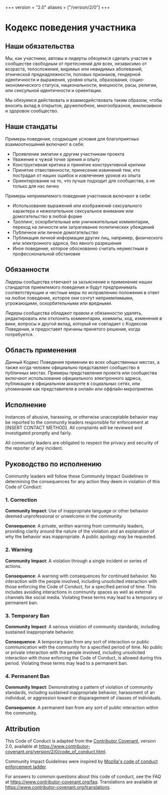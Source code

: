 +++
version = "2.0"
aliases = ["/version/2/0"]
+++

# Кодекс поведения участника

## Наши обязательства

Мы, как участники, автовы и лидерты обязуемся сделать участие в сообществе свободным от претеснений для всех, независимо от возраста, телосложения, видимых или невидимых аболеваний, этнической преднадлежности, половых признаков, гендерной идентичности и выражения, уровня опыта, образования, социо-экономического статуса,
национальности, внешности, расы, религии, или сексульной идентичности и ориентации.

Мы обязуемся действовать и взаимодействовать таким образом, чтобы вносить вклад в открытое, дружелюбное, многообразное, инклюзивное и здоровое сообщество.

## Наши стандаты

Примеры поведения, создающие условия для благоприятных взаимоотношений включают в себя:

* Проявление эмпатии к другим участникам проекта
* Уважение к чужой точке зрения и опыту
* Конструктивная критика и принятие конструктивной критики
* Принятие отвественности, принесение извинений тем, кто пострадал от наших ошибок
  и извлечение уроков из опыта
* Ориентирование на то, что лучше подходит для сообщества, а не только для нас лично

Примеры неприемлемого поведения участников включают в себя:

* Использование выражений или изображений сексуального характера и нежелательное сексуальное внимание или домогательство в любой форме
* Троллинг, оскорбительные или уничижительные комментарии, переход на личности или затрагивание политических убеждений
* Публичное или личное домогательство
* Публикация личной информации других лиц, например, физического или электронного адреса, без явного разрешения
* Иное поведение, которое обоснованно считать неуместным в профессиональной обстановке

## Обязанности

Лидеры сообщества отвечают за зазъяснение и применение наших стандартов приемлемого поведения и будут предпринимать соответствующие и честные меры по исправлению положения в ответ на любое поведение, которое они сочтут неприемлимыми, угрожающими, оскорбительными или вредными.

Лидеры сообщества обладают правом и обязанностю удалять, редактировать или отклонять
комментарии, коммиты, код, изменения в вики, вопросы и другой вклад, который не совпадает с Кодексом Поведения, и предоставят причины принятого решения, когда потребуется.

## Область применения

Данный Кодекс Поведения применим во всех общественных местах, а также когда человек официально представляет сообщество в публичных местах.
Примеры представления проекта или сообщества включают использование официального электронного адреса, публикации в официальном аккаунте в социальных сетях, или упоминания как представителя в онлайн или оффлайн мероприятии.

## Исполнение

Instances of abusive, harassing, or otherwise unacceptable behavior may be
reported to the community leaders responsible for enforcement at
[INSERT CONTACT METHOD].
All complaints will be reviewed and investigated promptly and fairly.

All community leaders are obligated to respect the privacy and security of the
reporter of any incident.

## Руководство по исполнению

Community leaders will follow these Community Impact Guidelines in determining
the consequences for any action they deem in violation of this Code of Conduct:

### 1. Correction

**Community Impact**: Use of inappropriate language or other behavior deemed
unprofessional or unwelcome in the community.

**Consequence**: A private, written warning from community leaders, providing
clarity around the nature of the violation and an explanation of why the
behavior was inappropriate. A public apology may be requested.

### 2. Warning

**Community Impact**: A violation through a single incident or series
of actions.

**Consequence**: A warning with consequences for continued behavior. No
interaction with the people involved, including unsolicited interaction with
those enforcing the Code of Conduct, for a specified period of time. This
includes avoiding interactions in community spaces as well as external channels
like social media. Violating these terms may lead to a temporary or
permanent ban.

### 3. Temporary Ban

**Community Impact**: A serious violation of community standards, including
sustained inappropriate behavior.

**Consequence**: A temporary ban from any sort of interaction or public
communication with the community for a specified period of time. No public or
private interaction with the people involved, including unsolicited interaction
with those enforcing the Code of Conduct, is allowed during this period.
Violating these terms may lead to a permanent ban.

### 4. Permanent Ban

**Community Impact**: Demonstrating a pattern of violation of community
standards, including sustained inappropriate behavior,  harassment of an
individual, or aggression toward or disparagement of classes of individuals.

**Consequence**: A permanent ban from any sort of public interaction within
the community.

## Attribution

This Code of Conduct is adapted from the [Contributor Covenant][homepage],
version 2.0, available at
https://www.contributor-covenant.org/version/2/0/code_of_conduct.html.

Community Impact Guidelines were inspired by [Mozilla's code of conduct
enforcement ladder](https://github.com/mozilla/diversity).

[homepage]: https://www.contributor-covenant.org

For answers to common questions about this code of conduct, see the FAQ at
https://www.contributor-covenant.org/faq. Translations are available at
https://www.contributor-covenant.org/translations.
